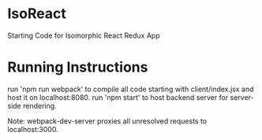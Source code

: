 # IsoReact
Starting Code for Isomorphic React Redux App

# Running Instructions
run 'npm run webpack' to compile all code starting with client/index.jsx and host it on localhost:8080.
run 'npm start' to host backend server for server-side rendering.

Note: webpack-dev-server proxies all unresolved requests to localhost:3000.
